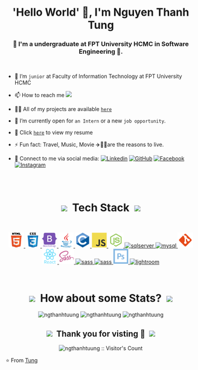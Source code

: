 <h1 align="center">'Hello World' 👋, I'm Nguyen Thanh Tung</h1>
<h3 align="center">🌟 I'm a undergraduate at FPT University HCMC in Software Engineering 🌟.</h3>

<br>
<div>
<!-- <img align="center" src="https://c.tenor.com/GfSX-u7VGM4AAAAC/coding.gif" alt="adam-pw" width="452px" height="212px"/> -->

- 🌱 I’m `junior` at Faculty of Information Technology at FPT University HCMC

- 📫 How to reach me [![](https://img.shields.io/badge/Email-tungnt16092001@gmail.com-blue?style=flat-square&logo=gmail)](mailto:tungnt16092001@gmail.com)

- 👨‍💻 All of my projects are available [`here`](https://github.com/ngthanhtuung?tab=repositories)

- 💼 I’m currently open for `an Intern` or a new `job opportunity`.
      
- 📄 Click [`here`](https://www.canva.com/design/DAFESjHbW88/pIRh8H15-vqg4h3IUcGqOA/view?utm_content=DAFESjHbW88&utm_campaign=designshare&utm_medium=link2&utm_source=sharebutton) to view my resume

- ⚡ Fun fact: Travel, Music, Movie ✈️🎵🍿are the reasons to live.

- 🤳 Connect to me via social media: [![Linkedin](https://img.shields.io/twitter/url?label=Linkedin&logo=linkedin&url=https://www.linkedin.com/in/ngthanhtuung/)](https://www.linkedin.com/in/ngthanhtuung/) [![GitHub](https://img.shields.io/twitter/url?label=Repositories&logo=github&url=https://github.com/ngthanhtuung?tab=repositories)](https://github.com/ngthanhtuung?tab=repositories) [![Facebook](https://img.shields.io/twitter/url?label=Facebook&logo=Facebook&style=social&url=https://www.facebook.com/ngthanhtuung/)](https://www.facebook.com/ngthanhtuung/) [![Instagram](https://img.shields.io/twitter/url?label=Instagram&logo=instagram&style=social&url=https://www.instagram.com/ngthanhtuung/)](https://www.instagram.com/ngthanhtuung/)
</div>

<br>
<br>

<h1 align="center"><img src="https://media2.giphy.com/media/5Lmn42BCOy99RaGRP7/giphy.gif?cid=ecf05e47wt6bi616a0lzxozh5ucpals3ltyb9lx30c9vtp0l&rid=giphy.gif&ct=s" width="30">&nbsp;&nbsp;Tech Stack&nbsp;&nbsp;<img src="https://media2.giphy.com/media/5Lmn42BCOy99RaGRP7/giphy.gif?cid=ecf05e47wt6bi616a0lzxozh5ucpals3ltyb9lx30c9vtp0l&rid=giphy.gif&ct=s" width="30"></h1>
<br>
<div align="center">

<a href="https://www.w3.org/html/" target="_blank" rel="noreferrer"> <img
      src="https://raw.githubusercontent.com/devicons/devicon/master/icons/html5/html5-original-wordmark.svg"
      alt="html5" width="40" height="40" />
</a>
<a href="https://www.w3.org/html/" target="_blank" rel="noreferrer"> <img
      src="https://raw.githubusercontent.com/devicons/devicon/master/icons/css3/css3-original-wordmark.svg"
      alt="html5" width="40" height="40" />
</a>
<a href="https://getbootstrap.com" target="_blank" rel="noreferrer">
<img src="https://raw.githubusercontent.com/devicons/devicon/master/icons/bootstrap/bootstrap-plain-wordmark.svg"
      alt="bootstrap" width="40" height="40" />
</a>
<a href="https://www.java.com" target="_blank" rel="noreferrer"> <img
      src="https://raw.githubusercontent.com/devicons/devicon/master/icons/java/java-original.svg" alt="java" width="40"
      height="40" />
</a>
<a href="https://www.cprogramming.com/" target="_blank"
    rel="noreferrer"> <img src="https://raw.githubusercontent.com/devicons/devicon/master/icons/c/c-original.svg"
      alt="c" width="40" height="40" />
</a>
<a href="https://developer.mozilla.org/en-US/docs/Web/JavaScript" target="_blank"
    rel="noreferrer"> <img
      src="https://raw.githubusercontent.com/devicons/devicon/master/icons/javascript/javascript-original.svg"
      alt="javascript" width="40" height="40" />
</a>
<a href="https://nodejs.org" target="_blank" rel="noreferrer"> <img
      src="https://raw.githubusercontent.com/PKief/vscode-material-icon-theme/5b101d9cfb7b73474403c651ad597ac7f4516b7b/icons/nodejs.svg"
      alt="nodejs" width="40" height="40" />
</a>
<a href="https://www.microsoft.com/en-us/sql-server/" target="_blank"       rel="noreferrer"> <img
      src="https://www.svgrepo.com/show/303229/microsoft-sql-server-logo.svg"
      alt="sqlserver" width="40" height="40" />
</a>
<a href="https://www.mysql.com/" target="_blank" rel="noreferrer"> <img
      src="https://www.svgrepo.com/show/354099/mysql.svg"
      alt="mysql" width="40" height="40" />
</a>
<a href="https://git-scm.com/" target="_blank" rel="noreferrer"> <img
      src="https://raw.githubusercontent.com/PKief/vscode-material-icon-theme/5b101d9cfb7b73474403c651ad597ac7f4516b7b/icons/git.svg"
      alt="git" width="40" height="40" />
</a>
<a href="https://reactjs.org/" target="_blank" rel="noreferrer"> <img
      src="https://raw.githubusercontent.com/devicons/devicon/master/icons/react/react-original-wordmark.svg"
      alt="react" width="40" height="40" />
</a>
<a href="https://sass-lang.com" target="_blank" rel="noreferrer"> <img
      src="https://raw.githubusercontent.com/devicons/devicon/master/icons/sass/sass-original.svg" alt="sass" width="40"
      height="40" />
</a>
<a href="https://code.visualstudio.com/" target="_blank" rel="noreferrer"> <img
      src="https://www.svgrepo.com/show/374171/vscode.svg" alt="sass" width="40"
      height="40" />
</a>
<a href="https://www.jetbrains.com/idea/" target="_blank" rel="noreferrer"> <img
      src="https://www.svgrepo.com/show/353906/intellij-idea.svg" alt="sass" width="40"
      height="40" />
</a>
<a href="https://www.photoshop.com/en" target="_blank"
    rel="noreferrer"> <img
      src="https://raw.githubusercontent.com/devicons/devicon/master/icons/photoshop/photoshop-line.svg" alt="photoshop"
      width="40" height="40" />
</a>
<a href="https://lightroom.adobe.com/" target="_blank"
    rel="noreferrer"> <img
      src="https://www.svgrepo.com/show/303199/lightroom-cc-logo.svg" alt="lightroom"
      width="40" height="40" />
</a>

</div>

<br>

<h1 align="center"><img src="https://media4.giphy.com/media/RMqPLFjn2BUH7drUt4/giphy.gif?cid=ecf05e47b545meov48ukxejkh97q1ax08mtmdq3mzs8blj0g&rid=giphy.gif&ct=s" width="30">&nbsp;&nbsp;How about some Stats?&nbsp;&nbsp;<img src="https://media4.giphy.com/media/RMqPLFjn2BUH7drUt4/giphy.gif?cid=ecf05e47b545meov48ukxejkh97q1ax08mtmdq3mzs8blj0g&rid=giphy.gif&ct=s" width="30"></h1>

<div align="center">
<img height="150em" src="https://github-readme-stats.vercel.app/api/top-langs/?username=ngthanhtuung&layout=compact&bg_color=0d1117&text_color=ffffff&show_icons=true&locale=en" alt="ngthanhtuung" />
<img height="150em" src="https://github-readme-stats.vercel.app/api?username=ngthanhtuung&show_icons=true&theme=tokyonight" alt="ngthanhtuung" />
<img height="150em" src="https://github-readme-streak-stats.herokuapp.com/?user=ngthanhtuung&theme=dark&background=0d1117&date_format=M%20j%5B%2C%20Y%5D" alt="ngthanhtuung" />
</div>

<div class="visitors-count">
<h2 align="center"><img src="https://media4.giphy.com/media/SWkbOKoDiD6kRL8xaQ/200w.webp?cid=ecf05e47ujmf2y76wtdicohojxgfgtwdl1a6nrh56h56oa39&rid=200w.webp&ct=s" width="50">&nbsp;&nbsp;Thank you for visting 💖&nbsp;&nbsp;<img src="https://media4.giphy.com/media/TK9l1VPX8290WPu5Dd/200.webp?cid=ecf05e472tb4eop6648q8onl7cp3moqtg8sinub2q7qz2hr5&rid=200.webp&ct=s" width="50"></h2>
<p align="center"><img src="https://profile-counter.glitch.me/{ngthanhtuung}/count.svg" alt="ngthanhtuung :: Visitor's Count" /></p>
</div>

⭐️ From [Tung](https://github.com/ngthanhtuung?tab=repositories)
